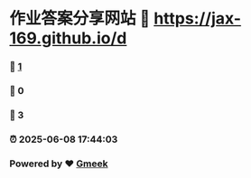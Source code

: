 # 作业答案分享网站 :link: https://jax-169.github.io/d 
### :page_facing_up: [1](https://jax-169.github.io/d/tag.html) 
### :speech_balloon: 0 
### :hibiscus: 3 
### :alarm_clock: 2025-06-08 17:44:03 
### Powered by :heart: [Gmeek](https://github.com/Meekdai/Gmeek)
